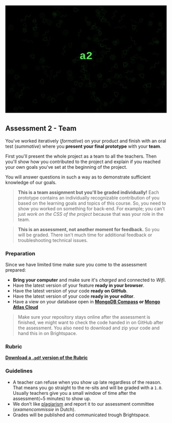 # ![Banner - Assessment 2][banner]

## Assessment 2 - Team

You've worked iteratively (_formative_) on your product and finish with an oral test (_summative_) where you **present your final prototype** with your **team**. 

First you'll present the whole project as a team to all the teachers. Then you'll show how you contributed to the project and explain if you reached your own goals you've set at the beginning of the project. 

You will answer questions in such a way as to demonstrate sufficient knowledge of our goals.

> **This is a team assignment but you'll be graded individually!** Each prototype contains an individually recognizable contribution of you based on the learning goals and topics of this course. So, you need to show you worked on something for back-end. For example; you can't just _work on the CSS of the project_ because that was your role in the team.

> **This is an assessment, not another moment for feedback.** So you will be graded. There isn't much time for additional feedback or troubleshooting technical issues.

<!-- ### Recording a video
Besides the individual oral test you'll _present your application with your team_ by **recording a 8-10 minute video**. Which acts as a replacement of a live presentation in front of a classroom. Your teacher will watch the video before the individual assessment.

To give you a suggestion on how to approach this; hop on a MS teams call with all your team members and hit record. Show what the web application can do and then have each team member explain how they contributed. Alternatively you can pre-record your video (use quicktime, loom etc.) and have someone edit it into a coherent video. It's up to your team on how to approach this.

> Make sure you hand-in your video in **the assignment on Brightspace**. -->

### Preparation

Since we have limited time make sure you come to the assessment prepared:

- **Bring your computer** and make sure it's _charged_ and connected to _Wifi_.
- Have the latest version of your feature **ready in your browser**.
- Have the latest version of your code **ready on GitHub**.
- Have the latest version of your code **ready in your editor**.
- Have a view on your database open in **[MongoDB Compass][compass] or [Mongo Atlas Cloud][mongo cloud]**
<!-- - Make sure your _webcam_, _microphone_ and _screen sharing_ **works in MS Teams** -->

> Make sure your repository stays online after the assessment is finished, we might want to check the code handed in on GitHub after the assessment. You also need to download and zip your code and hand this in on Brightspace.

### Rubric

**[Download a `.pdf` version of the Rubric][rubric a2]**


### Guidelines
* A teacher can refuse when you show up late regardless of the reason. That means you go straight to the re-sits and will be graded with a `1.0`. Usually teachers give you a small window of time after the assessment(~5 minutes) to show up.
* We don’t like [plagiarism][plagiarism] and report it to our assessment committee (_examencommissie_ in Dutch).
* Grades will be published and communicated trough Brightspace.


[banner]: /assets/banner-a2.svg
[compass]: https://www.mongodb.com/products/compass
[plagiarism]: /docs/plagiarism.md
[mongo cloud]: https://cloud.mongodb.com/
[peer review]: /assets/a2-peer-review_student.docx
[rubric a2]: /assets/rubric-a2.pdf
